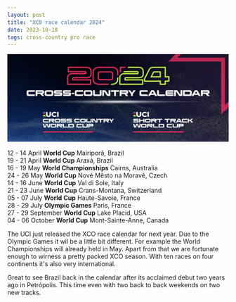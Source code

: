 ```yaml
---
layout: post
title: "XCO race calendar 2024"
date: 2023-10-18
tags: cross-country pro race
---
```


![UCI MTB World Series](/assets/xco-calendar-2024.jpg)

12 - 14 April **World Cup** Mairiporã, Brazil  
19 - 21 April **World Cup** Araxá, Brazil  
16 - 19 May **World Championships** Cairns, Australia   
24 - 26 May **World Cup** Nové Město na Moravě, Czech  
14 - 16 June **World Cup** Val di Sole, Italy  
21 - 23 June **World Cup** Crans-Montana, Switzerland  
05 - 07 July **World Cup** Haute-Savoie, France  
28 - 29 July **Olympic Games** Paris, France  
27 - 29 September **World Cup** Lake Placid, USA  
04 - 06 October **World Cup** Mont-Sainte-Anne, Canada

The UCI just released the XCO race calendar for next year. Due to the Olympic Games it wil be a little bit different. For example the World Championships will already held in May. Apart from that we are fortunate enough to wirness a pretty packed XCO season. With ten races on four continents it's also very international.

Great to see Brazil back in the calendar after its acclaimed debut two years ago in Petrópolis. This time even with two back to back weekends on two new tracks.
